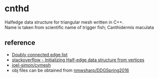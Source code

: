 # cnthd
Halfedge data structure for triangular mesh written in C++. </br>
Name is taken from scientific name of trigger fish; Canthidermis maculata

## reference
* [Doubly connected edge list](https://en.wikipedia.org/wiki/Doubly_connected_edge_list)
* [stackoverflow - Initializing Half-edge data structure from vertices](https://stackoverflow.com/a/15366479)
* [joel-simon/cymesh](https://github.com/joel-simon/cymesh)
* obj files can be obtained from [nmwsharp/DDGSpring2016](https://github.com/nmwsharp/DDGSpring2016)
